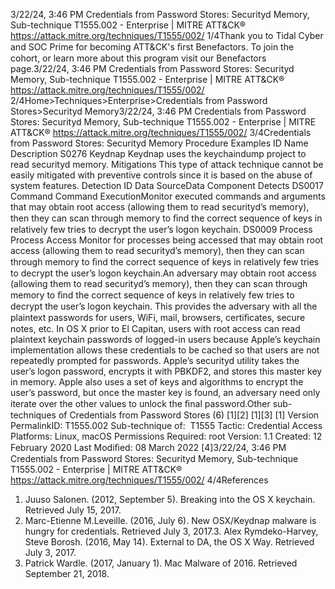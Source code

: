 3/22/24, 3:46 PM Credentials from Password Stores: Securityd Memory, Sub-technique T1555.002 - Enterprise | MITRE ATT&CK®
https://attack.mitre.org/techniques/T1555/002/ 1/4Thank you to Tidal Cyber and SOC Prime for becoming ATT&CK's ﬁrst Benefactors. To join the cohort, or learn more about this program visit our
Benefactors page.3/22/24, 3:46 PM Credentials from Password Stores: Securityd Memory, Sub-technique T1555.002 - Enterprise | MITRE ATT&CK®
https://attack.mitre.org/techniques/T1555/002/ 2/4Home>Techniques>Enterprise>Credentials from Password Stores>Securityd Memory3/22/24, 3:46 PM Credentials from Password Stores: Securityd Memory, Sub-technique T1555.002 - Enterprise | MITRE ATT&CK®
https://attack.mitre.org/techniques/T1555/002/ 3/4Credentials from Password Stores: Securityd Memory
Procedure Examples
ID Name Description
S0276 Keydnap Keydnap uses the keychaindump project to read securityd memory.
Mitigations
This type of attack technique cannot be easily mitigated with preventive controls since it is based on the abuse of system features.
Detection
ID Data SourceData Component Detects
DS0017 Command Command
ExecutionMonitor executed commands and arguments that may obtain root access (allowing them to
read securityd’s memory), then they can scan through memory to ﬁnd the correct sequence
of keys in relatively few tries to decrypt the user’s logon keychain.
DS0009 Process Process Access Monitor for processes being accessed that may obtain root access (allowing them to read
securityd’s memory), then they can scan through memory to ﬁnd the correct sequence of
keys in relatively few tries to decrypt the user’s logon keychain.An adversary may obtain root access (allowing them to read securityd’s memory), then they can scan through memory to ﬁnd the correct
sequence of keys in relatively few tries to decrypt the user’s logon keychain. This provides the adversary with all the plaintext passwords for
users, WiFi, mail, browsers, certiﬁcates, secure notes, etc.
In OS X prior to El Capitan, users with root access can read plaintext keychain passwords of logged-in users because Apple’s keychain
implementation allows these credentials to be cached so that users are not repeatedly prompted for passwords. Apple’s securityd utility
takes the user’s logon password, encrypts it with PBKDF2, and stores this master key in memory. Apple also uses a set of keys and
algorithms to encrypt the user’s password, but once the master key is found, an adversary need only iterate over the other values to unlock
the ﬁnal password.Other sub-techniques of Credentials from Password Stores (6)
[1][2]
[1][3]
[1]
Version PermalinkID: T1555.002
Sub-technique of:  T1555
 
Tactic: Credential Access
 
Platforms: Linux, macOS
 
Permissions Required: root
Version: 1.1
Created: 12 February 2020
Last Modiﬁed: 08 March 2022
[4]3/22/24, 3:46 PM Credentials from Password Stores: Securityd Memory, Sub-technique T1555.002 - Enterprise | MITRE ATT&CK®
https://attack.mitre.org/techniques/T1555/002/ 4/4References
1. Juuso Salonen. (2012, September 5). Breaking into the OS X
keychain. Retrieved July 15, 2017.
2. Marc-Etienne M.Leveille. (2016, July 6). New OSX/Keydnap
malware is hungry for credentials. Retrieved July 3, 2017.3. Alex Rymdeko-Harvey, Steve Borosh. (2016, May 14). External
to DA, the OS X Way. Retrieved July 3, 2017.
4. Patrick Wardle. (2017, January 1). Mac Malware of 2016.
Retrieved September 21, 2018.